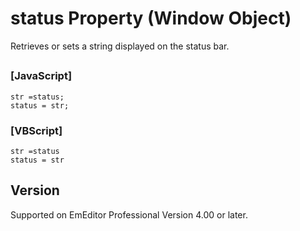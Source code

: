 # status Property (Window Object)

Retrieves or sets a string displayed on the status bar.

## 

### \[JavaScript\]

```
str =status;
status = str;
```

### \[VBScript\]

```
str =status
status = str
```

## Version

Supported on EmEditor Professional Version 4.00 or later.

